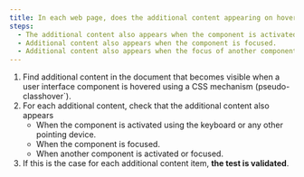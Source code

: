 ```yaml
---
title: In each web page, does the additional content appearing on hovering over a [user interface component](#composant-d-interface) via CSS styles respect one of these conditions if necessary?
steps:
  - The additional content also appears when the component is activated via the keyboard and any pointing device.
  - Additional content also appears when the component is focused.
  - Additional content also appears when the focus of another component is activated or focused.
---
```


1. Find additional content in the document that becomes visible when a user interface component is hovered using a CSS mechanism (pseudo-classhover`).
2. For each additional content, check that the additional content also appears
   - When the component is activated using the keyboard or any other pointing device.
   - When the component is focused.
   - When another component is activated or focused.
3. If this is the case for each additional content item, **the test is validated**.
